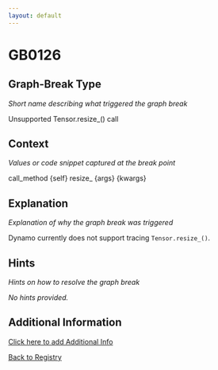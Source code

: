 ```yaml
---
layout: default
---
```

# GB0126

## Graph-Break Type
*Short name describing what triggered the graph break*

Unsupported Tensor.resize_() call

## Context
*Values or code snippet captured at the break point*

call_method {self} resize_ {args} {kwargs}

## Explanation
*Explanation of why the graph break was triggered*

Dynamo currently does not support tracing `Tensor.resize_()`.

## Hints
*Hints on how to resolve the graph break*

*No hints provided.*


## Additional Information

<!-- ADDITIONAL INFORMATION START - Add custom information below this line -->

<!-- ADDITIONAL INFORMATION END -->


[Click here to add Additional Info](https://github.com/pytorch-labs/compile-graph-break-site/edit/main/docs/gb/gb0126.md)

[Back to Registry](../index.html)

